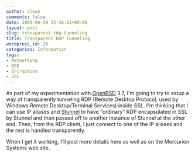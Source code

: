 ```yaml
---
author: slowe
comments: false
date: 2005-06-29 23:48:12+00:00
layout: post
slug: transparent-rdp-tunneling
title: Transparent RDP Tunneling
wordpress_id: 26
categories: Information
tags:
- Networking
- BSD
- Encryption
- SSL
---
```


As part of my experimentation with [OpenBSD](http://www.openbsd.org/) 3.7, I'm going to try to setup a way of transparently tunneling RDP (Remote Desktop Protocol, used by Windows Remote Desktop/Terminal Services) inside SSL. I'm thinking that I can use IP aliases and [Stunnel](http://stunnel.mirt.net/index.html) to have "ordinary" RDP encapsulated in SSL by Stunnel and then passed off to another instance of Stunnel at the other end. Then, from the RDP client, I just connect to one of the IP aliases and the rest is handled transparently.

When I get it working, I'll post more details here as well as on the Mercurion Systems web site.
